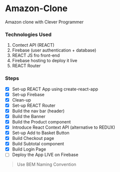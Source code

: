 # Amazon-Clone

Amazon clone with Clever Programmer

### Technologies Used

1. Contect API (REACT)
1. Firebase (user authentication + database)
1. REACT JS fro front-end
1. Firebase hosting to deploy it live
1. REACT Router

### Steps

- [x] Set-up REACT App using create-react-app
- [x] Set-up Firebase
- [x] Clean-up
- [x] Set-up REACT Router
- [x] Build the nav bar (header)
- [x] Build the Banner
- [x] Build the Product component
- [x] Introduce React Context API (alternative to REDUX)
- [x] Set-up Add to Basket Button
- [x] Build Checkout page
- [x] Build Subtotal component
- [x] Build Login Page
- [ ] Deploy the App LIVE on Firebase

> Use BEM Naming Convention

